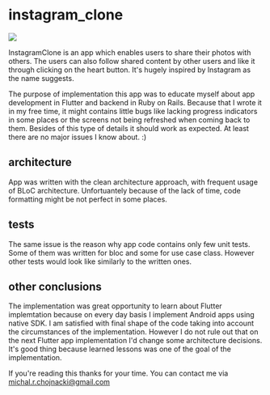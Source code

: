 # instagram_clone
![](https://circleci.com/gh/michal-chojnacki/instagram_clone_flutter.svg?style=svg)

InstagramClone is an app which enables users to share their photos with others. The users can also follow shared content by other users and like it through clicking on the heart button. It's hugely inspired by Instagram as the name suggests.

The purpose of implementation this app was to educate myself about app development in Flutter and backend in Ruby on Rails. Because that I wrote it in my free time, it might contains little bugs like lacking progress indicators in some places or the screens not being refreshed when coming back to them. Besides of this type of details it should work as expected. At least there are no major issues I know about. :)

## architecture
App was written with the clean architecture approach, with frequent usage of BLoC architecture. Unfortuantely because of the lack of time, code formatting might be not perfect in some places. 

## tests
The same issue is the reason why app code contains only few unit tests. Some of them was written for bloc and some for use case class. However other tests would look like similarly to the written ones.

## other conclusions
The implementation was great opportunity to learn about Flutter implemtation because on every day basis I implement Android apps using native SDK. I am satisfied with final shape of the code taking into account the circumstances of the implementation. However I do not rule out that on the next Flutter app implementation I'd change some architecture decisions. It's good thing because learned lessons was one of the goal of the implementation.

If you're reading this thanks for your time. You can contact me via michal.r.chojnacki@gmail.com
